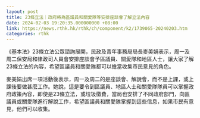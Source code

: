 ```yaml
---
layout: post
title: 23條立法｜政府將為區議員和關愛隊等安排座談會了解立法內容
date: 2024-02-03 19:20:35.000000000 +08:00
link: https://news.rthk.hk/rthk/ch/component/k2/1739065-20240203.htm
categories: rthk
---
```


《基本法》23條立法公眾諮詢展開，民政及青年事務局局長麥美娟表示，周一及周二保安局和律政司人員會安排座談會予區議員、關愛隊和地區人士，讓大家了解23條立法的內容，希望區議員和關愛隊都可以擔當收集市民意見的角色。

麥美娟出席一項活動後表示，周一及周二的是座談會、解說會，而不是上課，或上課後要做甚麼工作。她說，這是要令到區議員、地區人士和關愛隊隊員可以掌握政府政策內容，即使是23條立法，或垃圾徵費，當局也安排了不同政府部門，向區議員或關愛隊進行解說工作，希望區議員和關愛隊掌握到這些信息，如果市民有意見，他們可以收集。
